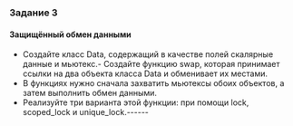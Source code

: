 ### Задание 3
#### Защищённый обмен данными
- Создайте класс Data, содержащий в качестве полей скалярные данные и мьютекс.- Создайте функцию swap, которая принимает ссылки на два объекта класса Data и обменивает их местами.
- В функциях нужно сначала захватить мьютексы обоих объектов, а затем выполнить обмен данными.
- Реализуйте три варианта этой функции: при помощи lock, scoped_lock и unique_lock.------
